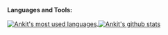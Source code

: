 **Languages and Tools:**  

<a href="https://github.com/ankitnimje">
  <img align="center" src="https://github-readme-stats.vercel.app/api/top-langs/?username=ram5353&theme=light&count_private=true&layout=compact" alt="Ankit's most used languages" />
</a>
<a href="https://github.com/ankitnimje">
 <img align="center" src="https://github-readme-stats.vercel.app/api?username=ram5353&show_icons=true&theme=light&line_height=27&include_all_commits=true&count_private=true&hide=issues,prs,contribs" alt="Ankit's github stats"/>
</a>
